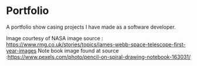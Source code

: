 # Portfolio
A portfolio show casing projects I have made as a software developer.

Image courtesy of NASA image source : https://www.rmg.co.uk/stories/topics/james-webb-space-telescope-first-year-images
Note book image found at source :https://www.pexels.com/photo/pencil-on-spiral-drawing-notebook-163031/
